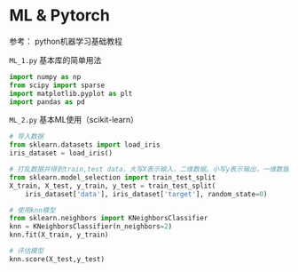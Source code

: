 # ML & Pytorch

参考： python机器学习基础教程

`ML_1.py` 基本库的简单用法   

```python
import numpy as np
from scipy import sparse
import matplotlib.pyplot as plt
import pandas as pd
```

`ML_2.py` 基本ML使用（scikit-learn）

```python
# 导入数据
from sklearn.datasets import load_iris
iris_dataset = load_iris()

# 打乱数据并得到train,test data，大写X表示输入，二维数据。小写y表示输出，一维数据
from sklearn.model_selection import train_test_split
X_train, X_test, y_train, y_test = train_test_split(
    iris_dataset['data'], iris_dataset['target'], random_state=0)

# 使用knn模型
from sklearn.neighbors import KNeighborsClassifier
knn = KNeighborsClassifier(n_neighbors=2)
knn.fit(X_train, y_train)

# 评估模型
knn.score(X_test,y_test)
```